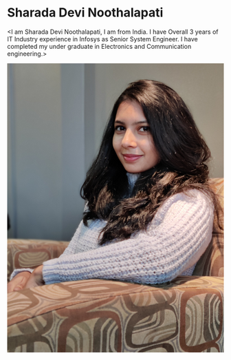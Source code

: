 # Sharada Devi Noothalapati
<I am Sharada Devi Noothalapati, I am from India. I have Overall 3 years of IT Industry experience in Infosys as Senior System Engineer. I have completed my under graduate in Electronics and Communication engineering.>

![My Picture](MyPicture.jpg)